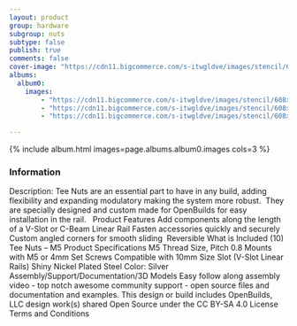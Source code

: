 ```yaml
---
layout: product
group: hardware
subgroup: nuts
subtype: false
publish: true
comments: false
cover-image: "https://cdn11.bigcommerce.com/s-itwgldve/images/stencil/608x608/products/104/3612/Tee_Nut_profile_pic__61120.1675310619.png?c=2"
albums:
  album0:
    images:
        - "https://cdn11.bigcommerce.com/s-itwgldve/images/stencil/608x608/products/104/3612/Tee_Nut_profile_pic__61120.1675310619.png?c=2"
        - "https://cdn11.bigcommerce.com/s-itwgldve/images/stencil/608x608/products/104/3611/Tee_Nuts_Group_Pic__65392.1675310619.png?c=2"
        - "https://cdn11.bigcommerce.com/s-itwgldve/images/stencil/608x608/products/104/4400/in_use_tee_nut_M5__46548.1675310619.png?c=2"

---
```


{% include album.html images=page.albums.album0.images cols=3 %}

### Information

Description:
 Tee Nuts are an essential part to have in any build, adding flexibility and expanding modulatory making the system more robust.  They are specially designed and custom made for OpenBuilds for easy installation in the rail.   Product Features Add components along the length of a V-Slot or C-Beam Linear Rail Fasten accessories quickly and securely  Custom angled corners for smooth sliding  Reversible  What is Included  (10) Tee Nuts – M5  Product Specifications  M5 Thread Size, Pitch 0.8 Mounts with M5 or 4mm Set Screws Compatible with 10mm Size Slot (V-Slot Linear Rails) Shiny Nickel Plated Steel Color: Silver   Assembly/Support/Documentation/3D Models   Easy follow along assembly video - top notch awesome community support - open source files and documentation and examples. This design or build includes  OpenBuilds, LLC design work(s) shared Open Source under the CC BY-SA 4.0 License Terms and Conditions  


